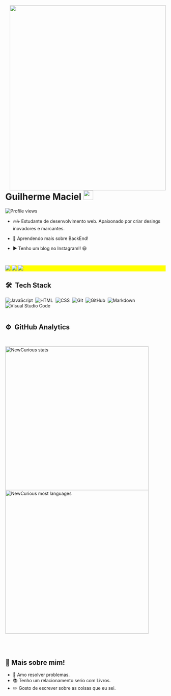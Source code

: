 <img align="right" width="490em" height="580em" src="https://raw.githubusercontent.com/gist/NewCurious/8fa7f6915b7395b584b50f0e970c8f86/raw/909555a201c6ea789e827182c5d8bfe7d91ccb4b/CardProfile.svg"/>
<br><br>


<h1 align="left">Guilherme Maciel <img src="https://emojis.slackmojis.com/emojis/images/1531849430/4246/blob-sunglasses.gif?1531849430" width="30"/></h1>
<p align="left"> <img src="https://komarev.com/ghpvc/?username=NewCurious&color=red" alt="Profile views" /> </p>

- 🔥:coffee: Estudante de desenvolvimento web. Apaixonado por criar desings inovadores e marcantes.
- :closed_book: Aprendendo mais sobre BackEnd!

- ▶️ Tenho um blog no Instagram!! 😆

<br>
<p align="left" style="background:yellow">
<a href="https://www.linkedin.com/in/guilherme-maciel-84094a186/" target="_blank"><img src="https://img.shields.io/badge/-LinkedIn-%230077B5?style=for-the-badge&logo=linkedin&logoColor=white" target="_blank"></a>
<a href = "guilherme.maciel.rocha@outlook.com"><img src="https://img.shields.io/badge/Gmail-D14836?style=for-the-badge&logo=gmail&logoColor=white"></a>
<a href="https://www.instagram.com/techblog.ui/?hl=pt-br" target="_blank"><img src="https://img.shields.io/badge/-Instagram-%23E4405F?style=for-the-badge&logo=instagram&logoColor=white" target="_blank"></a>
<br>

## 🛠 &nbsp;Tech Stack

![JavaScript](https://img.shields.io/badge/-JavaScript-05122A?style=flat&logo=javascript)&nbsp;
![HTML](https://img.shields.io/badge/-HTML-05122A?style=flat&logo=HTML5)&nbsp;
![CSS](https://img.shields.io/badge/-CSS-05122A?style=flat&logo=CSS3&logoColor=1572B6)&nbsp;
![Git](https://img.shields.io/badge/-Git-05122A?style=flat&logo=git)&nbsp;
![GitHub](https://img.shields.io/badge/-GitHub-05122A?style=flat&logo=github)&nbsp;
![Markdown](https://img.shields.io/badge/-Markdown-05122A?style=flat&logo=markdown)&nbsp;
![Visual Studio Code](https://img.shields.io/badge/-Visual%20Studio%20Code-05122A?style=flat&logo=visual-studio-code&logoColor=007ACC)&nbsp;
<br><br>

## ⚙️ &nbsp;GitHub Analytics
<br>
<p align="left">
<img width="450em" src="https://github-readme-stats.vercel.app/api?username=NewCurious&show_icons=true&theme=dracula" alt="NewCurious stats"/>
<img width="450em" src="https://github-readme-stats.vercel.app/api/top-langs/?username=NewCurious&layout=compact&theme=dracula" alt="NewCurious most languages"/>
</p>
<br><br>

 <h2 align="left"> 📖  Mais sobre mim!</h2>


- 🖤 Amo resolver problemas.
- 📚 Tenho um relacionamento serio com Livros. 
- ✏️ Gosto de escrever sobre as coisas que eu sei.
